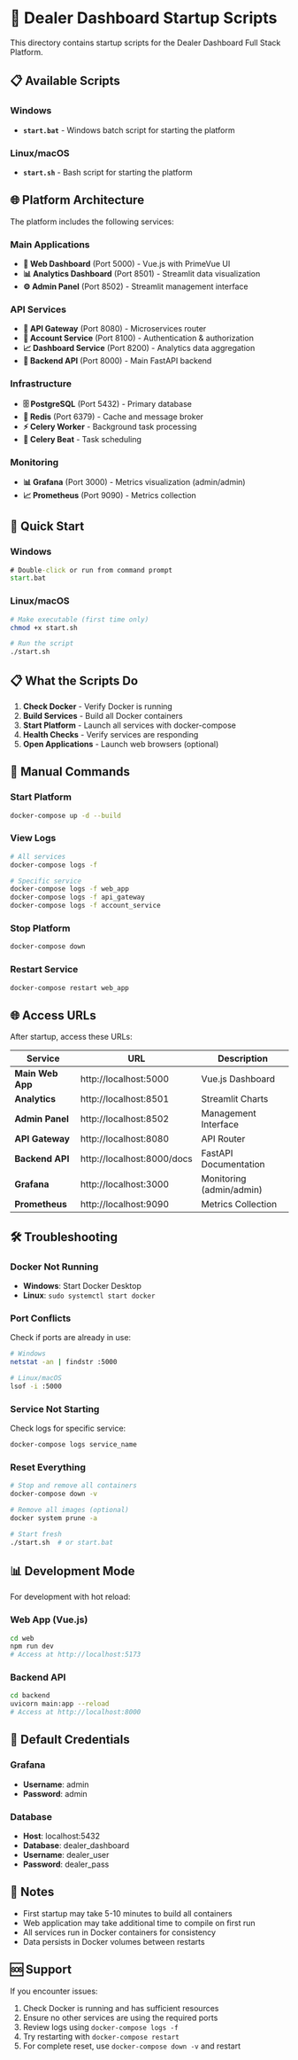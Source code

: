 # 🚀 Dealer Dashboard Startup Scripts

This directory contains startup scripts for the Dealer Dashboard Full Stack Platform.

## 📋 Available Scripts

### Windows
- **`start.bat`** - Windows batch script for starting the platform

### Linux/macOS
- **`start.sh`** - Bash script for starting the platform

## 🌐 Platform Architecture

The platform includes the following services:

### Main Applications
- **🎨 Web Dashboard** (Port 5000) - Vue.js with PrimeVue UI
- **📊 Analytics Dashboard** (Port 8501) - Streamlit data visualization
- **⚙️ Admin Panel** (Port 8502) - Streamlit management interface

### API Services
- **🚪 API Gateway** (Port 8080) - Microservices router
- **🔐 Account Service** (Port 8100) - Authentication & authorization
- **📈 Dashboard Service** (Port 8200) - Analytics data aggregation
- **🔧 Backend API** (Port 8000) - Main FastAPI backend

### Infrastructure
- **🗄️ PostgreSQL** (Port 5432) - Primary database
- **🔄 Redis** (Port 6379) - Cache and message broker
- **⚡ Celery Worker** - Background task processing
- **📅 Celery Beat** - Task scheduling

### Monitoring
- **📊 Grafana** (Port 3000) - Metrics visualization (admin/admin)
- **📈 Prometheus** (Port 9090) - Metrics collection

## 🚀 Quick Start

### Windows
```cmd
# Double-click or run from command prompt
start.bat
```

### Linux/macOS
```bash
# Make executable (first time only)
chmod +x start.sh

# Run the script
./start.sh
```

## 📋 What the Scripts Do

1. **Check Docker** - Verify Docker is running
2. **Build Services** - Build all Docker containers
3. **Start Platform** - Launch all services with docker-compose
4. **Health Checks** - Verify services are responding
5. **Open Applications** - Launch web browsers (optional)

## 🔧 Manual Commands

### Start Platform
```bash
docker-compose up -d --build
```

### View Logs
```bash
# All services
docker-compose logs -f

# Specific service
docker-compose logs -f web_app
docker-compose logs -f api_gateway
docker-compose logs -f account_service
```

### Stop Platform
```bash
docker-compose down
```

### Restart Service
```bash
docker-compose restart web_app
```

## 🌐 Access URLs

After startup, access these URLs:

| Service | URL | Description |
|---------|-----|-------------|
| **Main Web App** | http://localhost:5000 | Vue.js Dashboard |
| **Analytics** | http://localhost:8501 | Streamlit Charts |
| **Admin Panel** | http://localhost:8502 | Management Interface |
| **API Gateway** | http://localhost:8080 | API Router |
| **Backend API** | http://localhost:8000/docs | FastAPI Documentation |
| **Grafana** | http://localhost:3000 | Monitoring (admin/admin) |
| **Prometheus** | http://localhost:9090 | Metrics Collection |

## 🛠️ Troubleshooting

### Docker Not Running
- **Windows**: Start Docker Desktop
- **Linux**: `sudo systemctl start docker`

### Port Conflicts
Check if ports are already in use:
```bash
# Windows
netstat -an | findstr :5000

# Linux/macOS
lsof -i :5000
```

### Service Not Starting
Check logs for specific service:
```bash
docker-compose logs service_name
```

### Reset Everything
```bash
# Stop and remove all containers
docker-compose down -v

# Remove all images (optional)
docker system prune -a

# Start fresh
./start.sh  # or start.bat
```

## 📊 Development Mode

For development with hot reload:

### Web App (Vue.js)
```bash
cd web
npm run dev
# Access at http://localhost:5173
```

### Backend API
```bash
cd backend
uvicorn main:app --reload
# Access at http://localhost:8000
```

## 🔐 Default Credentials

### Grafana
- **Username**: admin
- **Password**: admin

### Database
- **Host**: localhost:5432
- **Database**: dealer_dashboard
- **Username**: dealer_user
- **Password**: dealer_pass

## 📝 Notes

- First startup may take 5-10 minutes to build all containers
- Web application may take additional time to compile on first run
- All services run in Docker containers for consistency
- Data persists in Docker volumes between restarts

## 🆘 Support

If you encounter issues:

1. Check Docker is running and has sufficient resources
2. Ensure no other services are using the required ports
3. Review logs using `docker-compose logs -f`
4. Try restarting with `docker-compose restart`
5. For complete reset, use `docker-compose down -v` and restart
